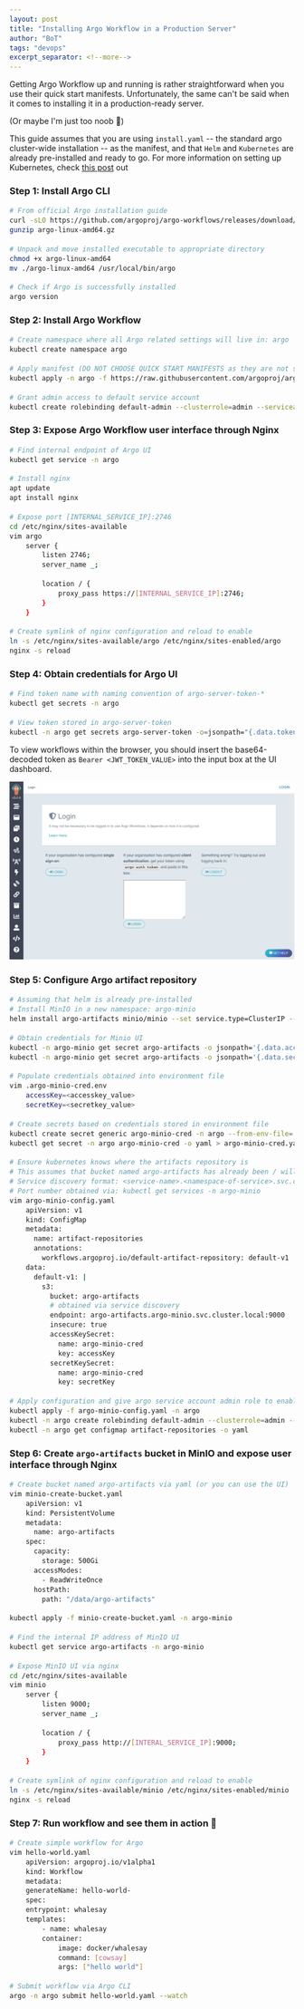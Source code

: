 ```yaml
---
layout: post
title: "Installing Argo Workflow in a Production Server"
author: "BoT"
tags: "devops"
excerpt_separator: <!--more-->
---
```


Getting Argo Workflow up and running is rather straightforward when you use their quick start manifests. Unfortunately, the same can't be said when it comes to installing it in a production-ready server.

<!--more-->

(Or maybe I'm just too noob 🥲)

This guide assumes that you are using `install.yaml` -- the standard argo cluster-wide installation -- as the manifest, and that `Helm` and `Kubernetes` are already pre-installed and ready to go. For more information on setting up Kubernetes, check [this post](../2021-09-10/prod-setup-kubernetes) out

### Step 1: Install Argo CLI

```bash
# From official Argo installation guide
curl -sLO https://github.com/argoproj/argo-workflows/releases/download/v3.1.13/argo-linux-amd64.gz
gunzip argo-linux-amd64.gz

# Unpack and move installed executable to appropriate directory
chmod +x argo-linux-amd64
mv ./argo-linux-amd64 /usr/local/bin/argo

# Check if Argo is successfully installed
argo version
```

### Step 2: Install Argo Workflow

```bash
# Create namespace where all Argo related settings will live in: argo
kubectl create namespace argo

# Apply manifest (DO NOT CHOOSE QUICK START MANIFESTS as they are not suitable for production environment)
kubectl apply -n argo -f https://raw.githubusercontent.com/argoproj/argo-workflows/master/manifests/install.yaml

# Grant admin access to default service account
kubectl create rolebinding default-admin --clusterrole=admin --serviceaccount=default:default
```

### Step 3: Expose Argo Workflow user interface through Nginx

```bash
# Find internal endpoint of Argo UI
kubectl get service -n argo

# Install nginx
apt update
apt install nginx

# Expose port [INTERNAL_SERVICE_IP]:2746
cd /etc/nginx/sites-available
vim argo
	server {
		listen 2746;
		server_name _;

		location / {
			proxy_pass https://[INTERNAL_SERVICE_IP]:2746;
		}
	}

# Create symlink of nginx configuration and reload to enable
ln -s /etc/nginx/sites-available/argo /etc/nginx/sites-enabled/argo
nginx -s reload
```

### Step 4: Obtain credentials for Argo UI

```bash
# Find token name with naming convention of argo-server-token-*
kubectl get secrets -n argo

# View token stored in argo-server-token
kubectl -n argo get secrets argo-server-token -o=jsonpath="{.data.token}" | base64 -d; echo
```

To view workflows within the browser, you should insert the base64-decoded token as `Bearer <JWT_TOKEN_VALUE>` into the input box at the UI dashboard.

![Argo UI](../assets/202110_argo_prod/argo-login.png)

### Step 5: Configure Argo artifact repository

```bash
# Assuming that helm is already pre-installed
# Install MinIO in a new namespace: argo-minio
helm install argo-artifacts minio/minio --set service.type=ClusterIP --set fullnameOverride=argo-artifacts --namespace argo-minio

# Obtain credentials for Minio UI
kubectl -n argo-minio get secret argo-artifacts -o jsonpath='{.data.accesskey}' | base64 --decode; echo
kubectl -n argo-minio get secret argo-artifacts -o jsonpath='{.data.secretkey}' | base64 --decode; echo

# Populate credentials obtained into environment file
vim .argo-minio-cred.env
	accessKey=<accesskey_value>
	secretKey=<secretkey_value>

# Create secrets based on credentials stored in environment file
kubectl create secret generic argo-minio-cred -n argo --from-env-file=./.argo-minio-cred.env -o yaml
kubectl get secret -n argo argo-minio-cred -o yaml > argo-minio-cred.yaml

# Ensure kubernetes knows where the artifacts repository is
# This assumes that bucket named argo-artifacts has already been / will be created
# Service discovery format: <service-name>.<namespace-of-service>.svc.cluster.local
# Port number obtained via: kubectl get services -n argo-minio
vim argo-minio-config.yaml
	apiVersion: v1
	kind: ConfigMap
	metadata:
	  name: artifact-repositories
	  annotations:
		workflows.argoproj.io/default-artifact-repository: default-v1
	data:
	  default-v1: |
		s3:
		  bucket: argo-artifacts
		  # obtained via service discovery
		  endpoint: argo-artifacts.argo-minio.svc.cluster.local:9000
		  insecure: true
		  accessKeySecret:
			name: argo-minio-cred
			key: accessKey
		  secretKeySecret:
			name: argo-minio-cred
			key: secretKey

# Apply configuration and give argo service account admin role to enable communication with argo-minio namespace
kubectl apply -f argo-minio-config.yaml -n argo
kubectl -n argo create rolebinding default-admin --clusterrole=admin --serviceaccount=argo:default
kubectl -n argo get configmap artifact-repositories -o yaml
```

### Step 6: Create `argo-artifacts` bucket in MinIO and expose user interface through Nginx

```bash
# Create bucket named argo-artifacts via yaml (or you can use the UI)
vim minio-create-bucket.yaml
	apiVersion: v1
	kind: PersistentVolume
	metadata:
	  name: argo-artifacts
	spec:
	  capacity:
		storage: 500Gi
	  accessModes:
		- ReadWriteOnce
	  hostPath:
		path: "/data/argo-artifacts"

kubectl apply -f minio-create-bucket.yaml -n argo-minio

# Find the internal IP address of MinIO UI
kubectl get service argo-artifacts -n argo-minio

# Expose MinIO UI via nginx
cd /etc/nginx/sites-available
vim minio
	server {
		listen 9000;
		server_name _;

		location / {
			proxy_pass http://[INTERAL_SERVICE_IP]:9000;
		}
	}

# Create symlink of nginx configuration and reload to enable
ln -s /etc/nginx/sites-available/minio /etc/nginx/sites-enabled/minio
nginx -s reload
```

### Step 7: Run workflow and see them in action 🎉

```bash
# Create simple workflow for Argo
vim hello-world.yaml
	apiVersion: argoproj.io/v1alpha1
	kind: Workflow
	metadata:
	generateName: hello-world-
	spec:
	entrypoint: whalesay
	templates:
		- name: whalesay
		container:
			image: docker/whalesay
			command: [cowsay]
			args: ["hello world"]

# Submit workflow via Argo CLI
argo -n argo submit hello-world.yaml --watch
```
